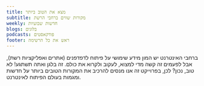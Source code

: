 ```yaml
---
title: מצא את הטוב ביותר
subtitle: מקורות שווים ברחבי הרשת
weekly: חדשות שבועיות
blogs: בלוגים
podcasts: פודקאסטים
footer: ראש את כל הרשימה
---
```


ברחבי האינטרנט יש המון מידע שימושי על פיתוח לדפדפנים (אתרים ואפליקציות רשת), אבל לפעמים זה קשה מדי למצוא, לעקוב ולקרוא את כולם. זה בלגן ואתה תשתגע! לא טוב, נכון? לכן, בפרוייקט זה אנו מנסים להרכיב את המקורות הטובים ביותר על חדשות ומגמות בעולם הפיתוח לאינטרנט.